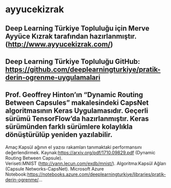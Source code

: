 # ayyucekizrak
Deep Learning Türkiye Topluluğu için Merve Ayyüce Kızrak tarafından hazırlanmıştır. (http://www.ayyucekizrak.com/)
---
Deep Learning Türkiye Topluluğu GitHub: https://github.com/deeplearningturkiye/pratik-derin-ogrenme-uygulamalari
---
Prof. Geoffrey Hinton’ın “Dynamic Routing Between Capsules” makalesindeki CapsNet algoritmasının Keras Uygulamasıdır.
Geçerli sürümü TensorFlow’da hazırlanmıştır. Keras sürümünden farklı sürümlere kolaylıkla dönüştürülüp yeniden yazılabilir.
---
Amaç:Kapsül ağının el yazısı rakamları tanımaktaki performansını değerlendirmek.
Kaynak:https://arxiv.org/pdf/1710.09829.pdf (Dynamic Routing Between Capsule).              
Veriseti:MNIST (http://yann.lecun.com/exdb/mnist/).
Algoritma:Kapsül Ağları (Capsule Networks-CapsNet).
Microsoft Azure Notebook:https://notebooks.azure.com/deeplearningturkiye/libraries/pratik-derin-ogrenme/...
